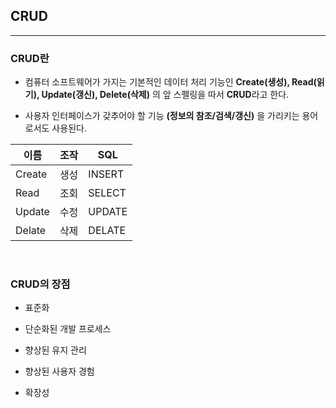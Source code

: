 ## CRUD
---
### CRUD란

* 컴퓨터 소프트웨어가 가지는 기본적인 데이터 처리 기능인 **Create(생성), Read(읽기), Update(갱신), Delete(삭제)** 의 앞 스펠링을 따서 **CRUD**라고 한다.

* 사용자 인터페이스가 갖추어야 할 기능 **(정보의 참조/검색/갱신)** 을 가리키는 용어로서도 사용된다.

|이름|조작|SQL|
|---|---|---|
|Create|생성|INSERT|
|Read|조회|SELECT|
|Update|수정|UPDATE|
|Delate|삭제|DELATE|

<br>

### CRUD의 장점

* 표준화

* 단순화된 개발 프로세스

* 향상된 유지 관리

* 향상된 사용자 경험

* 확장성
